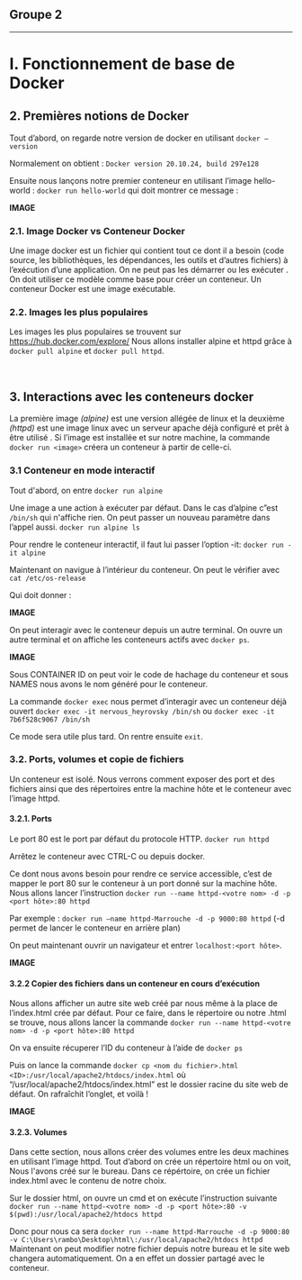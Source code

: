 
## Groupe 2

--------------
# I. Fonctionnement de base de Docker

## 2. Premières notions de Docker

Tout d’abord, on regarde notre version de docker en utilisant `docker –version`

Normalement on obtient : `Docker version 20.10.24, build 297e128`

Ensuite nous lançons notre premier conteneur en utilisant
l’image hello-world : `docker run hello-world` qui doit montrer ce message :

**IMAGE**


### 2.1. Image Docker vs Conteneur Docker

Une image docker est un fichier qui contient tout ce dont il a besoin (code source, les bibliothèques, les dépendances, les outils et d’autres fichiers) à l’exécution d’une application. On ne peut pas les démarrer ou les exécuter . On doit utiliser ce modèle comme base pour créer un conteneur.
Un conteneur Docker est une image exécutable.


### 2.2. Images les plus populaires

Les images les plus populaires se trouvent sur <https://hub.docker.com/explore/>
Nous allons installer alpine et httpd grâce à `docker pull alpine` et `docker pull httpd`.

<br>

## 3. Interactions avec les conteneurs docker

La première image *(alpine)* est une version allégée de linux et la deuxième *(httpd)* est une image linux avec un serveur apache déjà configuré et prêt à être utilisé .
Si l’image est installée et sur notre machine, la commande `docker run <image>` créera un conteneur à partir de celle-ci. 


### 3.1 Conteneur en mode interactif

Tout d'abord, on entre `docker run alpine`

Une image a une action à exécuter par défaut. Dans le cas d’alpine c”est `/bin/sh` qui n'affiche rien. On peut passer un nouveau paramètre dans l’appel aussi.
`docker run alpine ls`

Pour rendre le conteneur interactif, il faut lui passer l’option -it: `docker run -it alpine`

Maintenant on navigue à l’intérieur du conteneur. On peut le vérifier avec `cat /etc/os-release`

Qui doit donner : 

**IMAGE**

On peut interagir avec le conteneur depuis un autre terminal. On ouvre un autre terminal et on affiche les conteneurs actifs avec `docker ps`.

**IMAGE**

Sous CONTAINER ID on peut voir le code de hachage du conteneur et sous NAMES nous avons le nom généré pour le conteneur.

La commande `docker exec` nous permet d’interagir avec un conteneur déjà ouvert
`docker exec -it nervous_heyrovsky /bin/sh` ou `docker exec -it 7b6f528c9067 /bin/sh`

Ce mode sera utile plus tard. On rentre ensuite `exit`.


### 3.2. Ports, volumes et copie de fichiers

Un conteneur est isolé. Nous verrons comment exposer des port et des fichiers ainsi que des répertoires entre la machine hôte et le conteneur avec l’image httpd.


#### 3.2.1. Ports
Le port 80 est le port par défaut du protocole HTTP. `docker run httpd`

Arrêtez le conteneur avec CTRL-C ou depuis docker.

Ce dont nous avons besoin pour rendre ce service accessible, c’est de mapper le port 80 sur le conteneur à un port donné sur la machine hôte. Nous allons lancer l’instruction `docker run --name httpd-<votre nom> -d -p <port hôte>:80 httpd`

Par exemple : 
`docker run –name httpd-Marrouche -d -p 9000:80 httpd` (-d permet de lancer le conteneur en arrière plan)

On peut maintenant ouvrir un navigateur et entrer `localhost:<port hôte>`.

**IMAGE**


#### 3.2.2 Copier des fichiers dans un conteneur en cours d’exécution

Nous allons afficher un autre site web créé par nous même à la place de l’index.html crée par défaut.
Pour ce faire, dans le répertoire ou notre .html se trouve, nous allons lancer la commande `docker run --name httpd-<votre nom> -d -p <port hôte>:80 httpd`

On va ensuite récuperer l’ID du conteneur à l’aide de `docker ps`

Puis on lance la commande `docker cp <nom du fichier>.html <ID>:/usr/local/apache2/htdocs/index.html` où “/usr/local/apache2/htdocs/index.html” est le dossier racine du site web de défaut. On rafraîchit l’onglet, et voilà !

**IMAGE**


#### 3.2.3. Volumes

Dans cette section, nous allons créer des volumes entre les deux machines en utilisant l’image httpd.
Tout d’abord on crée un répertoire html ou on voit, Nous l'avons créé sur le bureau. Dans ce répértoire, on crée un fichier index.html avec le contenu de notre choix.

Sur le dossier html, on ouvre un cmd et on exécute l’instruction suivante `docker run --name httpd-<votre nom> -d -p <port hôte>:80 -v $(pwd):/usr/local/apache2/htdocs httpd`

Donc pour nous ca sera `docker run --name httpd-Marrouche -d -p 9000:80 -v C:\Users\rambo\Desktop\html\:/usr/local/apache2/htdocs httpd`
Maintenant on  peut modifier notre fichier depuis notre bureau et le site web changera automatiquement. On a en effet un dossier partagé avec le conteneur.


